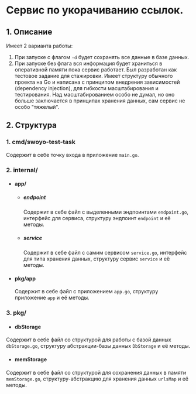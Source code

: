# **Сервис по укорачиванию ссылок.**
## 1. Описание
Имеет 2 варианта работы:
1. При запуске с флагом ```-d``` будет сохранять все данные в базе данных.
2. При запуске без флага вся информация будет храниться в оперативной памяти пока сервис работает.
Был разработан как тестовое задание для стажировки.
Имеет структуру обычного проекта на Go и написана с принципом внедрения зависимостей (dependency injection), для гибкости масштабирования и тестирования.
Над масштабированием особо не думал, но оно больше заключается в принципах хранения данных, сам сервис не особо "тяжелый".
## 2. Структура
 ### 1. cmd/swoyo-test-task
 Содержит в себе точку входа в приложение ```main.go```.
 ### 2. **internal/**
  - #### **app/**
    - ##### **endpoint**
      Содержит в себе файл с выделенными эндпоинтами ```endpoint.go```, интерфейс для сервиса, структуру эндпоинт ```endpoint``` и её методы.
    - ##### **service**
      Содержит в себе файл с самим сервисом ```service.go```, интерфейс для типа хранения данных, структуру сервис ```service``` и её методы.
  - #### **pkg/app**
    Содержит в себе файл с приложением ```app.go```, структуру приложение ```app``` и её методы.
 ### 3. **pkg/**
  - #### **dbStorage**
  Содержит в себе файл со структурой для работы с базой данных ```dbStorage.go```, структуру абстракции-базы данных ```DbStorage``` и её методы.
  - #### **memStorage**
  Содержит в себе файл со структурой для сохранения данных в памяти ```memStorage.go```, структуру-абстракцию для хранения данных ```urlsMap``` и её методы.
